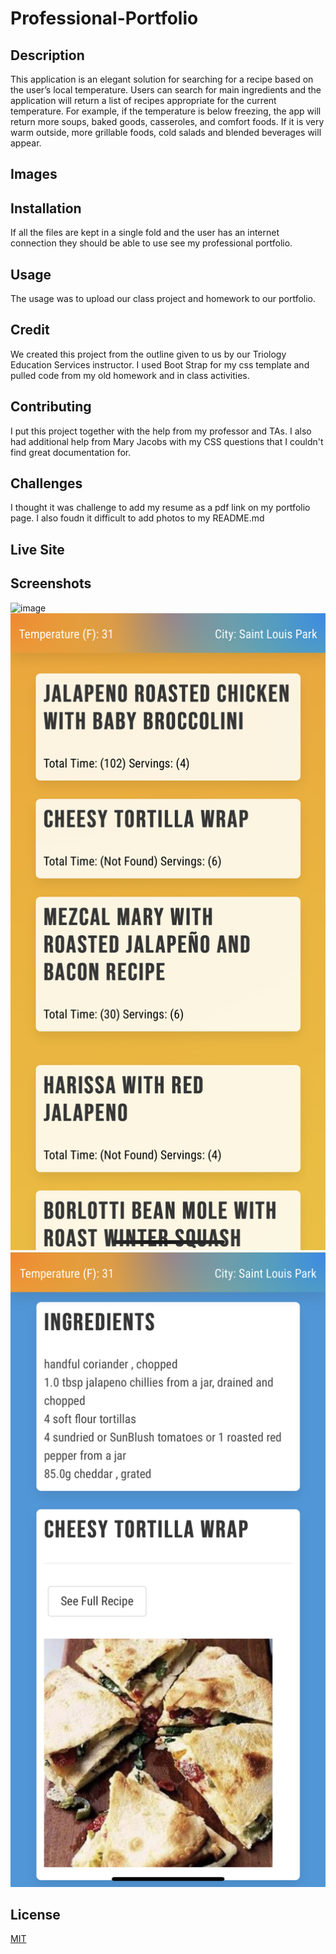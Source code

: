 # Professional-Portfolio

## Description 
This application is an elegant solution for searching for a recipe based on the user’s local temperature. Users can search for main ingredients and the application will return a list of recipes appropriate for the current temperature. For example, if the temperature is below freezing, the app will return more soups, baked goods, casseroles, and comfort foods. If it is very warm outside, more grillable foods, cold salads and blended beverages will appear. 

## Images



## Installation 
If all the files are kept in a single fold and the user has an internet connection they should be able to use see my professional portfolio.  

## Usage
The usage was to upload our class project and homework to our portfolio. 

## Credit
We created this project from the outline given to us by our Triology Education Services instructor. I used Boot Strap for my css template and pulled code from my old homework and in class activities. 

## Contributing 
I put this project together with the help from my professor and TAs. I also had additional help from Mary Jacobs with my CSS questions that I couldn't find great documentation for. 

## Challenges
I thought it was challenge to add my resume as a pdf link on my portfolio page. I also foudn it difficult to add photos to my README.md 

## Live Site


## Screenshots
![image](https://github.com/SirPotatoIV/pikachu-posse/blob/master/Assets/Images/IMG_8826.PNG?raw=true)
![image](https://github.com/SirPotatoIV/pikachu-posse/blob/master/Assets/Images/IMG_8827.PNG?raw=true)
![image](https://github.com/SirPotatoIV/pikachu-posse/blob/master/Assets/Images/IMG_8828.PNG?raw=true)


## License
[MIT](https://choosealicense.com/licenses/mit/)
